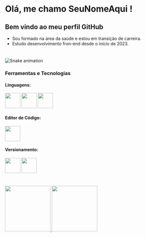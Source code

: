 # Olá, me chamo SeuNomeAqui !

## Bem vindo ao meu perfil GitHub
- Sou formado na área da saúde e estou em transição de carreira.
- Estudo desenvolvimento fron-end desde o início de 2023.

#

![Snake animation](https://github.com/kaique-feitosa/kaique-feitosa/blob/output/github-contribution-grid-snake.svg)

### Ferramentas e Tecnologias
#### Linguagens:
<div>
  <img loading="lazy" src="https://cdn.jsdelivr.net/gh/devicons/devicon@latest/icons/html5/html5-plain-wordmark.svg" height="50" width="50" />
  <img loading="lazy" src="https://cdn.jsdelivr.net/gh/devicons/devicon@latest/icons/css3/css3-plain-wordmark.svg" height="50" width="50" />
  <img loading="lazy" src="https://cdn.jsdelivr.net/gh/devicons/devicon@latest/icons/javascript/javascript-plain.svg" height="50" width="50" />        
</div>

#### Editor de Código:
<div>
  <img loading="lazy" src="https://cdn.jsdelivr.net/gh/devicons/devicon@latest/icons/vscode/vscode-original.svg" height="50" width="50" />
</div>

#### Versionamento:
<div>
  <img loading="lazy" src="https://cdn.jsdelivr.net/gh/devicons/devicon@latest/icons/git/git-original.svg" height="50" width="50" />
  <img loading="lazy" src="https://cdn.jsdelivr.net/gh/devicons/devicon@latest/icons/github/github-original.svg" height="50" width="50" />
</div>

#

<div>
<a href="https://github.com/kaique-feitosa">
<img loading="lazy" height="150em" src="https://github-readme-stats.vercel.app/api/top-langs/?username=kaique-feitosa&layout=compact&langs_count=7&theme=github_dark"/>
<img loading="lazy" height="150em" src="https://github-readme-stats.vercel.app/api?username=kaique-feitosa&show_icons=true&theme=github_dark&include_all_commits=true&count_private=true"/>
</div>
